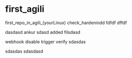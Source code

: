 # first_agili
first_repo_in_agili_(yourLinux)
check_hardenindd
fdfdf
dffdf


dasdasd ankur
sdasd
added filsdasd

webhook disable trigger verify
sdasdas

sdasdas
sdasdasd
